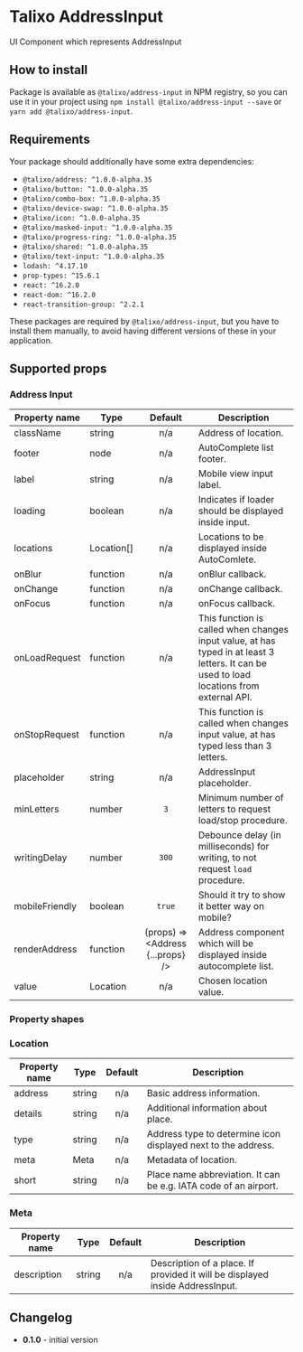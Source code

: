 # Talixo AddressInput

UI Component which represents AddressInput

## How to install

Package is available as `@talixo/address-input` in NPM registry, so you can use it in your project
using `npm install @talixo/address-input --save` or `yarn add @talixo/address-input`.

## Requirements

Your package should additionally have some extra dependencies:

- `@talixo/address: ^1.0.0-alpha.35`
- `@talixo/button: ^1.0.0-alpha.35`
- `@talixo/combo-box: ^1.0.0-alpha.35`
- `@talixo/device-swap: ^1.0.0-alpha.35`
- `@talixo/icon: ^1.0.0-alpha.35`
- `@talixo/masked-input: ^1.0.0-alpha.35`
- `@talixo/progress-ring: ^1.0.0-alpha.35`
- `@talixo/shared: ^1.0.0-alpha.35`
- `@talixo/text-input: ^1.0.0-alpha.35`
- `lodash: ^4.17.10`
- `prop-types: ^15.6.1`
- `react: ^16.2.0`
- `react-dom: ^16.2.0`
- `react-transition-group: ^2.2.1`

These packages are required by `@talixo/address-input`, but you have to install them manually,
to avoid having different versions of these in your application.

## Supported props

### Address Input

Property name  | Type        | Default                           | Description                    
---------------|-------------|:---------------------------------:|--------------------------------
className      | string      | n/a                               | Address of location.
footer         | node        | n/a                               | AutoComplete list footer.
label          | string      | n/a                               | Mobile view input label.
loading        | boolean     | n/a                               | Indicates if loader should be displayed inside input.
locations      | Location[]  | n/a                               | Locations to be displayed inside AutoComlete.
onBlur         | function    | n/a                               | onBlur callback.
onChange       | function    | n/a                               | onChange callback.
onFocus        | function    | n/a                               | onFocus callback.
onLoadRequest  | function    | n/a                               | This function is called when changes input value, at has typed in at least 3 letters. It can be used to load locations from external API.
onStopRequest  | function    | n/a                               | This function is called when changes input value, at has typed less than 3 letters.
placeholder    | string      | n/a                               | AddressInput placeholder.
minLetters     | number      | `3`                               | Minimum number of letters to request load/stop procedure.
writingDelay   | number      | `300`                             | Debounce delay (in milliseconds) for writing, to not request `load` procedure.
mobileFriendly | boolean     | `true`                            | Should it try to show it better way on mobile?
renderAddress  | function    | (props) => <Address {...props} /> | Address component which will be displayed inside autocomplete list.
value          | Location    | n/a                               | Chosen location value.

### Property shapes

### Location

Property name | Type      | Default | Description                    
--------------|-----------|:-------:|--------------------------------
address       | string    | n/a     | Basic address information.
details       | string    | n/a     | Additional information about place.
type          | string    | n/a     | Address type to determine icon displayed next to the address.
meta          | Meta      | n/a     | Metadata of location.
short         | string    | n/a     | Place name abbreviation. It can be e.g. IATA code of an airport.

### Meta

Property name | Type      | Default | Description                    
--------------|-----------|:-------:|--------------------------------
description   | string    | n/a     | Description of a place. If provided it will be displayed inside AddressInput.


## Changelog

- **0.1.0** - initial version
